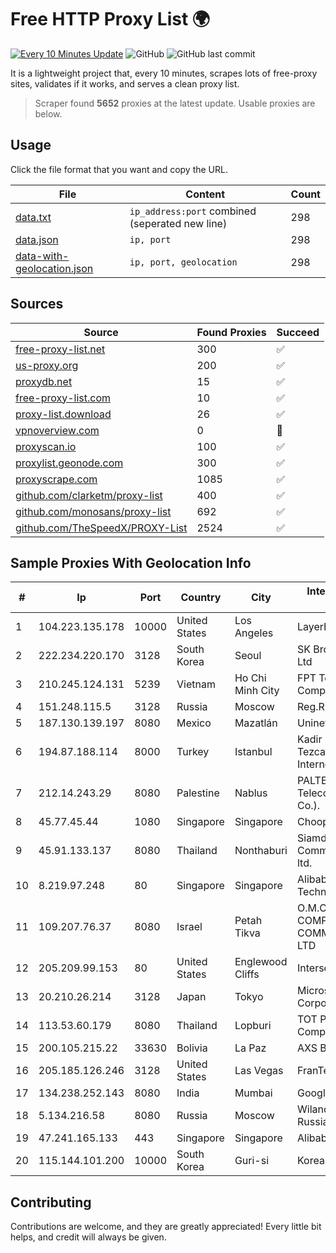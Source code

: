 
# Free HTTP Proxy List 🌍

[![Every 10 Minutes Update](https://github.com/mertguvencli/http-proxy-list/actions/workflows/main.yml/badge.svg?branch=main)](https://github.com/mertguvencli/http-proxy-list/actions/workflows/main.yml)
![GitHub](https://img.shields.io/github/license/mertguvencli/http-proxy-list)
![GitHub last commit](https://img.shields.io/github/last-commit/mertguvencli/http-proxy-list)

It is a lightweight project that, every 10 minutes, scrapes lots of free-proxy sites, validates if it works, and serves a clean proxy list.


> Scraper found **5652** proxies at the latest update. Usable proxies are below.

## Usage

Click the file format that you want and copy the URL.


|File|Content|Count|
|----|-------|-----|
|[data.txt](https://raw.githubusercontent.com/mertguvencli/http-proxy-list/main/proxy-list/data.txt)|`ip_address:port` combined (seperated new line)|298|
|[data.json](https://raw.githubusercontent.com/mertguvencli/http-proxy-list/main/proxy-list/data.json)|`ip, port`|298|
|[data-with-geolocation.json](https://raw.githubusercontent.com/mertguvencli/http-proxy-list/main/proxy-list/data-with-geolocation.json)|`ip, port, geolocation`|298|

## Sources

|Source|Found Proxies|Succeed|
|------|-------------|-------|
|[free-proxy-list.net](https://free-proxy-list.net)|300|✅|
|[us-proxy.org](https://www.us-proxy.org)|200|✅|
|[proxydb.net](http://proxydb.net)|15|✅|
|[free-proxy-list.com](https://free-proxy-list.com/?page=&port=&type%5B%5D=http&type%5B%5D=https&up_time=0&search=Search)|10|✅|
|[proxy-list.download](https://www.proxy-list.download/HTTP)|26|✅|
|[vpnoverview.com](https://vpnoverview.com/privacy/anonymous-browsing/free-proxy-servers)|0|🚫|
|[proxyscan.io](https://www.proxyscan.io)|100|✅|
|[proxylist.geonode.com](https://proxylist.geonode.com/api/proxy-list?limit=300&page=1&sort_by=lastChecked&sort_type=desc&protocols=http,https)|300|✅|
|[proxyscrape.com](https://api.proxyscrape.com/v2/?request=displayproxies&protocol=http&timeout=10000&country=all&ssl=all&anonymity=all)|1085|✅|
|[github.com/clarketm/proxy-list](https://raw.githubusercontent.com/clarketm/proxy-list/master/proxy-list-raw.txt)|400|✅|
|[github.com/monosans/proxy-list](https://raw.githubusercontent.com/monosans/proxy-list/main/proxies/http.txt)|692|✅|
|[github.com/TheSpeedX/PROXY-List](https://raw.githubusercontent.com/TheSpeedX/PROXY-List/master/http.txt)|2524|✅|


## Sample Proxies With Geolocation Info

|#|Ip|Port|Country|City|Internet Service Provider|
|-|--|----|-------|----|-------------------------|
|1|104.223.135.178|10000|United States|Los Angeles|LayerHost|
|2|222.234.220.170|3128|South Korea|Seoul|SK Broadband Co Ltd|
|3|210.245.124.131|5239|Vietnam|Ho Chi Minh City|FPT Telecom Company|
|4|151.248.115.5|3128|Russia|Moscow|Reg.Ru|
|5|187.130.139.197|8080|Mexico|Mazatlán|Uninet S.A. de C.V.|
|6|194.87.188.114|8000|Turkey|Istanbul|Kadir Huseyin Tezcan Nosspeed Internet Teknolojileri|
|7|212.14.243.29|8080|Palestine|Nablus|PALTEL (Palestine Telecommunications Co.).|
|8|45.77.45.44|1080|Singapore|Singapore|Choopa|
|9|45.91.133.137|8080|Thailand|Nonthaburi|Siamdata Communication Co., ltd.|
|10|8.219.97.248|80|Singapore|Singapore|Alibaba (US) Technology Co., Ltd.|
|11|109.207.76.37|8080|Israel|Petah Tikva|O.M.C. COMPUTERS & COMMUNICATIONS LTD|
|12|205.209.99.153|80|United States|Englewood Cliffs|Interserver, Inc|
|13|20.210.26.214|3128|Japan|Tokyo|Microsoft Corporation|
|14|113.53.60.179|8080|Thailand|Lopburi|TOT Public Company Limited|
|15|200.105.215.22|33630|Bolivia|La Paz|AXS Bolivia S. A.|
|16|205.185.126.246|3128|United States|Las Vegas|FranTech Solutions|
|17|134.238.252.143|8080|India|Mumbai|Google LLC|
|18|5.134.216.58|8080|Russia|Moscow|Wiland Network Russia|
|19|47.241.165.133|443|Singapore|Singapore|Alibaba.com LLC|
|20|115.144.101.200|10000|South Korea|Guri-si|Korea Telecom|



## Contributing

Contributions are welcome, and they are greatly appreciated! Every
little bit helps, and credit will always be given.

